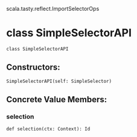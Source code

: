scala.tasty.reflect.ImportSelectorOps
# class SimpleSelectorAPI

<pre><code class="language-scala" >class SimpleSelectorAPI</pre></code>
## Constructors:
<pre><code class="language-scala" >SimpleSelectorAPI(self: SimpleSelector)</pre></code>

## Concrete Value Members:
### selection
<pre><code class="language-scala" >def selection(ctx: Context): Id</pre></code>

